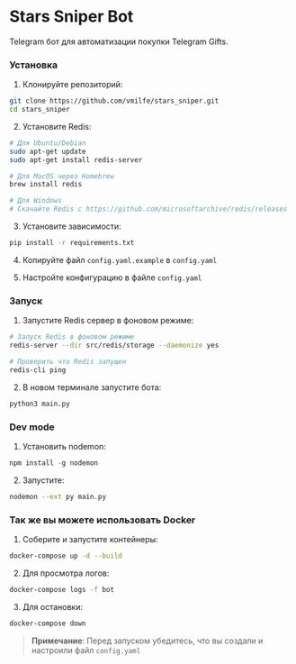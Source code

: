 # Stars Sniper Bot 

Telegram бот для автоматизации покупки Telegram Gifts.

### Установка

1. Клонируйте репозиторий:
```bash
git clone https://github.com/vmilfe/stars_sniper.git
cd stars_sniper
```

2. Установите Redis:
```bash
# Для Ubuntu/Debian
sudo apt-get update
sudo apt-get install redis-server

# Для MacOS через Homebrew
brew install redis

# Для Windows
# Скачайте Redis с https://github.com/microsoftarchive/redis/releases
```

3. Установите зависимости:
```bash
pip install -r requirements.txt
```

4. Копируйте файл `config.yaml.example` в `config.yaml` 

5. Настройте конфигурацию в файле `config.yaml`

### Запуск

1. Запустите Redis сервер в фоновом режиме:
```bash
# Запуск Redis в фоновом режиме
redis-server --dir src/redis/storage --daemonize yes

# Проверить что Redis запущен
redis-cli ping
```

2. В новом терминале запустите бота:
```bash
python3 main.py
```

### Dev mode

1. Установить nodemon:
```js
npm install -g nodemon
```

2. Запустите:
```bash
nodemon --ext py main.py
```

### Так же вы можете использовать Docker

1. Соберите и запустите контейнеры:
```bash
docker-compose up -d --build
```

2. Для просмотра логов:
```bash
docker-compose logs -f bot
```

3. Для остановки:
```bash
docker-compose down
```

> **Примечание**: Перед запуском убедитесь, что вы создали и настроили файл `config.yaml`
